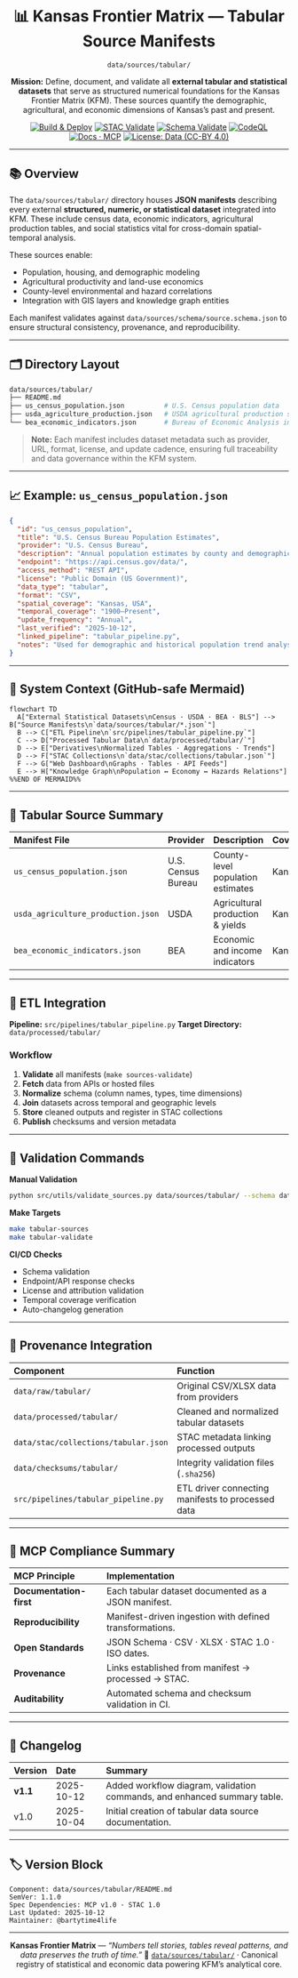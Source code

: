<div align="center">

# 📊 Kansas Frontier Matrix — Tabular Source Manifests

`data/sources/tabular/`

**Mission:** Define, document, and validate all **external tabular and statistical datasets**
that serve as structured numerical foundations for the Kansas Frontier Matrix (KFM).
These sources quantify the demographic, agricultural, and economic dimensions of Kansas’s past and present.

[![Build & Deploy](https://github.com/bartytime4life/Kansas-Frontier-Matrix/actions/workflows/site.yml/badge.svg)](../../../.github/workflows/site.yml)
[![STAC Validate](https://github.com/bartytime4life/Kansas-Frontier-Matrix/actions/workflows/stac-validate.yml/badge.svg)](../../../.github/workflows/stac-validate.yml)
[![Schema Validate](https://img.shields.io/badge/JSON%20Schema-validated-success?logo=json)](../schema/source.schema.json)
[![CodeQL](https://github.com/bartytime4life/Kansas-Frontier-Matrix/actions/workflows/codeql.yml/badge.svg)](../../../.github/workflows/codeql.yml)
[![Docs · MCP](https://img.shields.io/badge/Docs-MCP-blue)](../../../docs/)
[![License: Data (CC-BY 4.0)](https://img.shields.io/badge/License-CC--BY%204.0-green)](../../../LICENSE)

</div>

---

## 📚 Overview

The `data/sources/tabular/` directory houses **JSON manifests** describing every
external **structured, numeric, or statistical dataset** integrated into KFM.
These include census data, economic indicators, agricultural production tables,
and social statistics vital for cross-domain spatial-temporal analysis.

These sources enable:

* Population, housing, and demographic modeling
* Agricultural productivity and land-use economics
* County-level environmental and hazard correlations
* Integration with GIS layers and knowledge graph entities

Each manifest validates against `data/sources/schema/source.schema.json`
to ensure structural consistency, provenance, and reproducibility.

---

## 🗂️ Directory Layout

```bash
data/sources/tabular/
├── README.md
├── us_census_population.json          # U.S. Census population data
├── usda_agriculture_production.json   # USDA agricultural production statistics
└── bea_economic_indicators.json       # Bureau of Economic Analysis indicators
```

> **Note:**
> Each manifest includes dataset metadata such as provider, URL, format, license, and update cadence,
> ensuring full traceability and data governance within the KFM system.

---

## 📈 Example: `us_census_population.json`

```json
{
  "id": "us_census_population",
  "title": "U.S. Census Bureau Population Estimates",
  "provider": "U.S. Census Bureau",
  "description": "Annual population estimates by county and demographic characteristics.",
  "endpoint": "https://api.census.gov/data/",
  "access_method": "REST API",
  "license": "Public Domain (US Government)",
  "data_type": "tabular",
  "format": "CSV",
  "spatial_coverage": "Kansas, USA",
  "temporal_coverage": "1900–Present",
  "update_frequency": "Annual",
  "last_verified": "2025-10-12",
  "linked_pipeline": "tabular_pipeline.py",
  "notes": "Used for demographic and historical population trend analysis."
}
```

---

## 🧭 System Context (GitHub-safe Mermaid)

```mermaid
flowchart TD
  A["External Statistical Datasets\nCensus · USDA · BEA · BLS"] --> B["Source Manifests\n`data/sources/tabular/*.json`"]
  B --> C["ETL Pipeline\n`src/pipelines/tabular_pipeline.py`"]
  C --> D["Processed Tabular Data\n`data/processed/tabular/`"]
  D --> E["Derivatives\nNormalized Tables · Aggregations · Trends"]
  D --> F["STAC Collections\n`data/stac/collections/tabular.json`"]
  F --> G["Web Dashboard\nGraphs · Tables · API Feeds"]
  E --> H["Knowledge Graph\nPopulation ↔ Economy ↔ Hazards Relations"]
%%END OF MERMAID%%
```

---

## 🧾 Tabular Source Summary

| Manifest File                      | Provider           | Description                       | Coverage | Format   | Verified     |
| :--------------------------------- | :----------------- | :-------------------------------- | :------- | :------- | :----------- |
| `us_census_population.json`        | U.S. Census Bureau | County-level population estimates | Kansas   | CSV      | ✅ 2025-10-12 |
| `usda_agriculture_production.json` | USDA               | Agricultural production & yields  | Kansas   | CSV      | ✅ 2025-10-12 |
| `bea_economic_indicators.json`     | BEA                | Economic and income indicators    | Kansas   | XLSX/CSV | ✅ 2025-10-12 |

---

## 🧾 ETL Integration

**Pipeline:** `src/pipelines/tabular_pipeline.py`
**Target Directory:** `data/processed/tabular/`

### Workflow

1. **Validate** all manifests (`make sources-validate`)
2. **Fetch** data from APIs or hosted files
3. **Normalize** schema (column names, types, time dimensions)
4. **Join** datasets across temporal and geographic levels
5. **Store** cleaned outputs and register in STAC collections
6. **Publish** checksums and version metadata

---

## 🧪 Validation Commands

**Manual Validation**

```bash
python src/utils/validate_sources.py data/sources/tabular/ --schema data/sources/schema/source.schema.json
```

**Make Targets**

```bash
make tabular-sources
make tabular-validate
```

**CI/CD Checks**

* Schema validation
* Endpoint/API response checks
* License and attribution validation
* Temporal coverage verification
* Auto-changelog generation

---

## 🧩 Provenance Integration

| Component                            | Function                                          |
| :----------------------------------- | :------------------------------------------------ |
| `data/raw/tabular/`                  | Original CSV/XLSX data from providers             |
| `data/processed/tabular/`            | Cleaned and normalized tabular datasets           |
| `data/stac/collections/tabular.json` | STAC metadata linking processed outputs           |
| `data/checksums/tabular/`            | Integrity validation files (`.sha256`)            |
| `src/pipelines/tabular_pipeline.py`  | ETL driver connecting manifests to processed data |

---

## 🧠 MCP Compliance Summary

| MCP Principle           | Implementation                                          |
| :---------------------- | :------------------------------------------------------ |
| **Documentation-first** | Each tabular dataset documented as a JSON manifest.     |
| **Reproducibility**     | Manifest-driven ingestion with defined transformations. |
| **Open Standards**      | JSON Schema · CSV · XLSX · STAC 1.0 · ISO dates.        |
| **Provenance**          | Links established from manifest → processed → STAC.     |
| **Auditability**        | Automated schema and checksum validation in CI.         |

---

## 🧾 Changelog

| Version  | Date       | Summary                                                                  |
| :------- | :--------- | :----------------------------------------------------------------------- |
| **v1.1** | 2025-10-12 | Added workflow diagram, validation commands, and enhanced summary table. |
| v1.0     | 2025-10-04 | Initial creation of tabular data source documentation.                   |

---

## 🏷️ Version Block

```text
Component: data/sources/tabular/README.md
SemVer: 1.1.0
Spec Dependencies: MCP v1.0 · STAC 1.0
Last Updated: 2025-10-12
Maintainer: @bartytime4life
```

---

<div align="center">

**Kansas Frontier Matrix** — *“Numbers tell stories, tables reveal patterns, and data preserves the truth of time.”*
📍 [`data/sources/tabular/`](.) · Canonical registry of statistical and economic data powering KFM’s analytical core.

</div>

